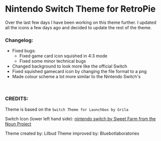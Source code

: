 # Nintendo Switch Theme for RetroPie
Over the last few days I have been working on this theme further. I updated all the icons a few days ago and decided to update the rest of the theme. 

### Changelog:

- Fixed bugs:
  - Fixed game card icon squished in 4:3 mode
  - Fixed some minor technical bugs
- Changed background to look more like the official Switch
- Fixed squished gamecard icon by changing the file format to a png
- Made colour scheme a lot more similar to the Nintendo Switch's
<br/>


### CREDITS:

Theme is based on the ```Switch Theme for Launchbox by Grila```

Switch Icon (lower left hand side): [nintendo switch by Sweet Farm from the Noun Project](https://thenounproject.com/term/nintendo-switch/694755/)


Theme created by: Lilbud
Theme improved by: Bluebotlaboratories
